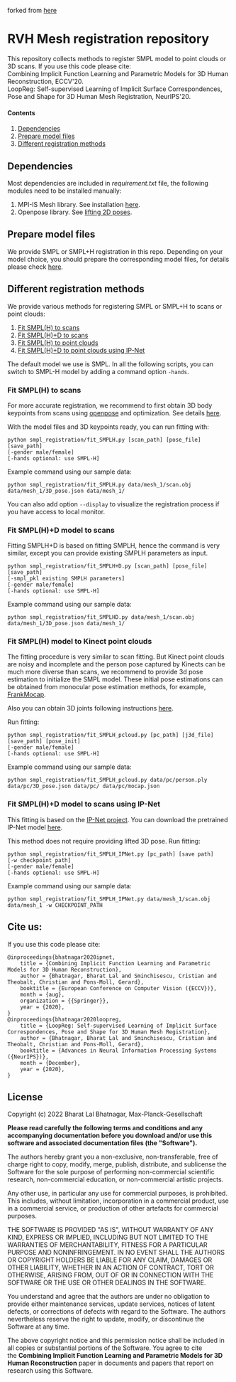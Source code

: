 forked from [here](https://github.com/bharat-b7/RVH_Mesh_Registration)

# RVH Mesh registration repository
This repository collects methods to register SMPL model to point clouds or 3D scans.
If you use this code please cite: </br>
Combining Implicit Function Learning and Parametric Models for 3D Human Reconstruction, ECCV'20.</br>
LoopReg: Self-supervised Learning of Implicit Surface Correspondences, Pose and Shape for 3D Human Mesh Registration, NeurIPS'20.

#### Contents
1. [Dependencies](#a-namerun-enva-running-environment)
2. [Prepare model files](#a-nameprep-modela-prepare-model-files)
3. [Different registration methods](#a-namereg-methodsa-different-registration-methods)

## <a name="run-env"></a> Dependencies
Most dependencies are included in *requirement.txt* file, the following modules need to be installed manually:
1. MPI-IS Mesh library. See installation [here](https://github.com/MPI-IS/mesh).
2. Openpose library. See [lifting 2D poses](docs/lift_kpts.md).

## <a name="prep-model"></a> Prepare model files
We provide SMPL or SMPL+H registration in this repo. Depending on your model choice, you should prepare the corresponding model files, for details please check [here](docs/prep_smpl.md).

## <a name="reg-methods"></a> Different registration methods
We provide various methods for registering SMPL or SMPL+H to scans or point clouds:
1. [Fit SMPL(H) to scans](#fit-smplh)
2. [Fit SMPL(H)+D to scans](#fit-smplh+d)
3. [Fit SMPL(H) to point clouds](#fit-smplh-pc)
4. [Fit SMPL(H)+D to point clouds using IP-Net](#fit-smplh-pc-ipnet)

The default model we use is SMPL. In all the following scripts, you can switch to SMPL-H model by adding a command option `-hands`. 

### <a name="fit-smplh"></a> Fit SMPL(H) to scans
For more accurate registration, we recommend to first obtain 3D body keypoints from scans using [openpose](https://github.com/CMU-Perceptual-Computing-Lab/openpose) and optimization. See details [here](docs/lift_kpts.md). 

With the model files and 3D keypoints ready, you can run fitting with:
```
python smpl_registration/fit_SMPLH.py [scan_path] [pose_file] [save_path] 
[-gender male/female]
[-hands optional: use SMPL-H]
```
Example command using our sample data:
```angular2html
python smpl_registration/fit_SMPLH.py data/mesh_1/scan.obj data/mesh_1/3D_pose.json data/mesh_1/
```
You can also add option `--display` to visualize the registration process if you have access to local monitor. 

### <a name="fit-smplh+d"></a> Fit SMPL(H)+D model to scans
Fitting SMPLH+D is based on fitting SMPLH, hence the command is very similar, except you can provide existing SMPLH parameters as input. 
```
python smpl_registration/fit_SMPLH+D.py [scan_path] [pose_file] [save_path] 
[-smpl_pkl existing SMPLH parameters] 
[-gender male/female] 
[-hands optional: use SMPL-H]
```
Example command using our sample data:
```angular2html
python smpl_registration/fit_SMPLHD.py data/mesh_1/scan.obj data/mesh_1/3D_pose.json data/mesh_1/ 
```

### <a name="fit-smplh-pc"></a> Fit SMPL(H) model to Kinect point clouds
The fitting procedure is very similar to scan fitting. But Kinect point clouds are noisy and incomplete and the person pose captured by Kinects can be much more diverse than scans, we recommend to provide 3d pose estimation to initialize the SMPL model. These initial pose estimations can be obtained from monocular pose estimation methods, for example, [FrankMocap](https://github.com/facebookresearch/frankmocap).

Also you can obtain 3D joints following instructions [here](docs/lift_kpts.md).

Run fitting:
```
python smpl_registration/fit_SMPLH_pcloud.py [pc_path] [j3d_file] [save_path] [pose_init]
[-gender male/female]
[-hands optional: use SMPL-H]
```
Example command using our sample data:
```angular2html
python smpl_registration/fit_SMPLH_pcloud.py data/pc/person.ply data/pc/3D_pose.json data/pc/ data/pc/mocap.json
```

### <a name="fit-smplh-pc-ipnet"></a> Fit SMPL(H)+D model to scans using IP-Net 
This fitting is based on the [IP-Net project](https://github.com/bharat-b7/IPNet). You can download the pretrained IP-Net model [here](https://datasets.d2.mpi-inf.mpg.de/IPNet2020/IPNet_p5000_01_exp_id01.zip).

This method does not require providing lifted 3D pose. Run fitting:
```
python smpl_registration/fit_SMPLH_IPNet.py [pc_path] [save path]
[-w checkpoint path]  
[-gender male/female] 
[-hands optional: use SMPL-H]
```
Example command using our sample data:
```angular2html
python smpl_registration/fit_SMPLH_IPNet.py data/mesh_1/scan.obj data/mesh_1 -w CHECKPOINT_PATH
```

## Cite us:
If you use this code please cite: </br>
```
@inproceedings{bhatnagar2020ipnet,
    title = {Combining Implicit Function Learning and Parametric Models for 3D Human Reconstruction},
    author = {Bhatnagar, Bharat Lal and Sminchisescu, Cristian and Theobalt, Christian and Pons-Moll, Gerard},
    booktitle = {European Conference on Computer Vision ({ECCV})},
    month = {aug},
    organization = {{Springer}},
    year = {2020},
}
@inproceedings{bhatnagar2020loopreg,
    title = {LoopReg: Self-supervised Learning of Implicit Surface Correspondences, Pose and Shape for 3D Human Mesh Registration},
    author = {Bhatnagar, Bharat Lal and Sminchisescu, Cristian and Theobalt, Christian and Pons-Moll, Gerard},
    booktitle = {Advances in Neural Information Processing Systems ({NeurIPS})},
    month = {December},
    year = {2020},
}
```

## License

Copyright (c) 2022 Bharat Lal Bhatnagar, Max-Planck-Gesellschaft

**Please read carefully the following terms and conditions and any accompanying documentation before you download and/or use this software and associated documentation files (the "Software").**

The authors hereby grant you a non-exclusive, non-transferable, free of charge right to copy, modify, merge, publish, distribute, and sublicense the Software for the sole purpose of performing non-commercial scientific research, non-commercial education, or non-commercial artistic projects.

Any other use, in particular any use for commercial purposes, is prohibited. This includes, without limitation, incorporation in a commercial product, use in a commercial service, or production of other artefacts for commercial purposes.

THE SOFTWARE IS PROVIDED "AS IS", WITHOUT WARRANTY OF ANY KIND, EXPRESS OR IMPLIED, INCLUDING BUT NOT LIMITED TO THE WARRANTIES OF MERCHANTABILITY, FITNESS FOR A PARTICULAR PURPOSE AND NONINFRINGEMENT. IN NO EVENT SHALL THE AUTHORS OR COPYRIGHT HOLDERS BE LIABLE FOR ANY CLAIM, DAMAGES OR OTHER LIABILITY, WHETHER IN AN ACTION OF CONTRACT, TORT OR OTHERWISE, ARISING FROM, OUT OF OR IN CONNECTION WITH THE SOFTWARE OR THE USE OR OTHER DEALINGS IN THE SOFTWARE.

You understand and agree that the authors are under no obligation to provide either maintenance services, update services, notices of latent defects, or corrections of defects with regard to the Software. The authors nevertheless reserve the right to update, modify, or discontinue the Software at any time.

The above copyright notice and this permission notice shall be included in all copies or substantial portions of the Software. You agree to cite the **Combining Implicit Function Learning and Parametric Models for 3D Human Reconstruction** paper in documents and papers that report on research using this Software.
